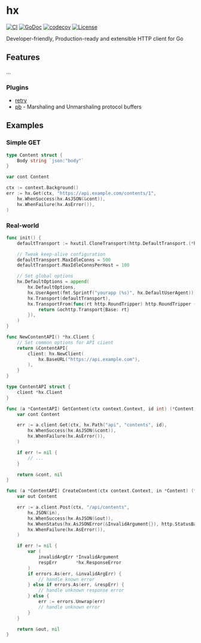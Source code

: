 # hx
[![CI](https://github.com/izumin5210/hx/workflows/CI/badge.svg)](https://github.com/izumin5210/hx/actions?workflow=CI)
[![GoDoc](https://godoc.org/github.com/izumin5210/hx?status.svg)](https://godoc.org/github.com/izumin5210/hx)
[![codecov](https://codecov.io/gh/izumin5210/hx/branch/master/graph/badge.svg)](https://codecov.io/gh/izumin5210/hx)
[![License](https://img.shields.io/github/license/izumin5210/hx)](./LICENSE)

Developer-friendly, Production-ready and extensible HTTP client for Go

## Features

...


### Plugins

- [retry](./retry)
- [pb](./pb) - Marshaling and Unmarshaling protocol buffers

## Examples
### Simple GET

```go
type Content struct {
	Body string `json:"body"`
}

var cont Content

ctx := context.Background()
err := hx.Get(ctx, "https://api.example.com/contents/1",
	hx.WhenSuccess(hx.AsJSON(&cont)),
	hx.WhenFailure(hx.AsError()),
)
```

### Real-world

```go
func init() {
	defaultTransport := hxutil.CloneTransport(http.DefaultTransport.(*http.Transport))

	// Tweak keep-alive configuration
	defaultTransport.MaxIdleConns = 500
	defaultTransport.MaxIdleConnsPerHost = 100

	// Set global options
	hx.DefaultOptions = append(
		hx.DefaultOptions,
		hx.UserAgent(fmt.Sprintf("yourapp (%s)", hx.DefaultUserAgent)),
		hx.Transport(defaultTransport),
		hx.TransportFrom(func(rt http.RoundTripper) http.RoundTripper {
			return &ochttp.Transport{Base: rt}
		}),
	)
}

func NewContentAPI() *hx.Client {
	// Set common options for API ciient
	return &ContentAPI{
		client: hx.NewClient(
			hx.BaseURL("https://api.example.com"),
		),
	}
}

type ContentAPI struct {
	client *hx.Client
}

func (a *ContentAPI) GetContent(ctx context.Context, id int) (*Content, error) {
	var cont Content

	err := a.client.Get(ctx, hx.Path("api", "contents", id),
		hx.WhenSuccess(hx.AsJSON(&cont)),
		hx.WhenFailure(hx.AsError()),
	)

	if err != nil {
		// ...
	}

	return &cont, nil
}

func (a *ContentAPI) CreateContent(ctx context.Context, in *Content) (*Content, error) {
	var out Content

	err := a.client.Post(ctx, "/api/contents",
		hx.JSON(in),
		hx.WhenSuccess(hx.AsJSON(&out)),
		hx.WhenStatus(hx.AsJSONError(&InvalidArgument{}), http.StatusBadRequest),
		hx.WhenFailure(hx.AsError()),
	)

	if err != nil {
		var (
			invalidArgErr *InvalidArgument
			respErr       *hx.ResponseError
		)
		if errors.As(err, &invalidArgErr) {
			// handle known error
		} else if errors.As(err, &respErr) {
			// handle unknown response error
		} else {
			err := errors.Unwrap(err)
			// handle unknown error
		}
	}

	return &out, nil
}
```
